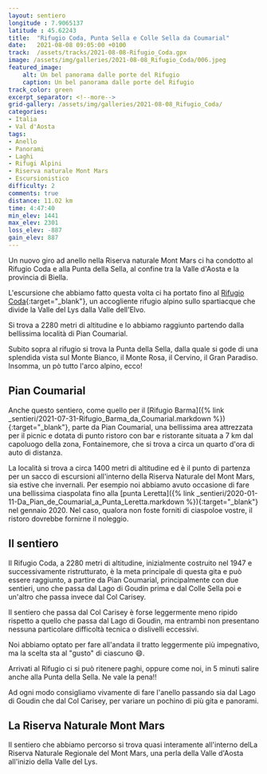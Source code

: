 ```yaml
---
layout: sentiero
longitude : 7.9065137
latitude : 45.62243
title:  "Rifugio Coda, Punta Sella e Colle Sella da Coumarial"
date:   2021-08-08 09:05:00 +0100
track:  /assets/tracks/2021-08-08-Rifugio_Coda.gpx
image: /assets/img/galleries/2021-08-08_Rifugio_Coda/006.jpeg
featured_image:
    alt: Un bel panorama dalle porte del Rifugio
    caption: Un bel panorama dalle porte del Rifugio
track_color: green
excerpt_separator: <!--more-->
grid-gallery: /assets/img/galleries/2021-08-08_Rifugio_Coda/
categories:
- Italia
- Val d'Aosta
tags:
- Anello
- Panorami
- Laghi
- Rifugi Alpini
- Riserva naturale Mont Mars  
- Escursionistico
difficulty: 2
comments: true
distance: 11.02 km
time: 4:47:40
min_elev: 1441
max_elev: 2301
loss_elev: -887
gain_elev: 887
---
```


Un nuovo giro ad anello nella Riserva naturale Mont Mars ci ha condotto al Rifugio Coda e alla Punta della Sella, al confine tra la Valle d'Aosta e la provincia di Biella.

<!--more-->

L'escursione che abbiamo fatto questa volta ci ha portato fino al [Rifugio Coda](http://www.rifugiocoda.it/){:target="_blank"}, un accogliente rifugio alpino sullo spartiacque che divide la Valle del Lys dalla Valle dell'Elvo. 

Si trova a 2280 metri di altitudine e lo abbiamo raggiunto partendo dalla bellissima località di Pian Coumarial.

Subito sopra al rifugio si trova la Punta della Sella, dalla quale si gode di una splendida vista sul Monte Bianco, il Monte Rosa, il Cervino, il Gran Paradiso. Insomma, un pò tutto l'arco alpino, ecco!

## Pian Coumarial

Anche questo sentiero, come quello per il [Rifugio Barma]({% link _sentieri/2021-07-31-Rifugio_Barma_da_Coumarial.markdown %}){:target="_blank"}, parte da Pian Coumarial, una bellissima area attrezzata per il picnic e dotata di punto ristoro con bar e ristorante situata a 7 km dal capoluogo della zona, Fontainemore, che si trova a circa un quarto d'ora di auto di distanza.

La località si trova a circa 1400 metri di altitudine ed è il punto di partenza per un sacco di escursioni all'interno della Riserva Naturale del Mont Mars, sia estive che invernali.
Per esempio noi abbiamo avuto occasione di fare una bellissima ciaspolata fino alla [punta Leretta]({% link _sentieri/2020-01-11-Da_Pian_de_Coumarial_a_Punta_Leretta.markdown %}){:target="_blank"} nel gennaio 2020. Nel caso, qualora non foste forniti di ciaspoloe vostre, il ristoro dovrebbe fornirne il noleggio.

## Il sentiero

Il Rifugio Coda, a 2280 metri di altitudine, inizialmente costruito nel 1947 e successivamente ristrutturato, è la meta principale di questa gita e può essere raggiunto, a partire da Pian Coumarial, principalmente con due sentieri, uno che passa dal Lago di Goudin prima e dal Colle Sella poi e un'altro che passa invece dal Col Carisey.

Il sentiero che passa dal Col Carisey è forse leggermente meno ripido rispetto a quello che passa dal Lago di Goudin, ma entrambi non presentano nessuna particolare difficoltà tecnica o dislivelli eccessivi.

Noi abbiamo optato per fare all'andata il tratto leggermente più impegnativo, ma la scelta sta al "gusto" di ciascuno :smile:.

Arrivati al Rifugio ci si può ritenere paghi, oppure come noi, in 5 minuti salire anche alla Punta della Sella. Ne vale la pena!!

Ad ogni modo consigliamo vivamente di fare l'anello passando sia dal Lago di Goudin che dal Col Carisey, per variare un pochino di più gita e panorami.

## La Riserva Naturale Mont Mars

Il sentiero che abbiamo percorso si trova quasi interamente all'interno delLa Riserva Naturale Regionale del Mont Mars, una perla della Valle d'Aosta all'inizio della Valle del Lys.
